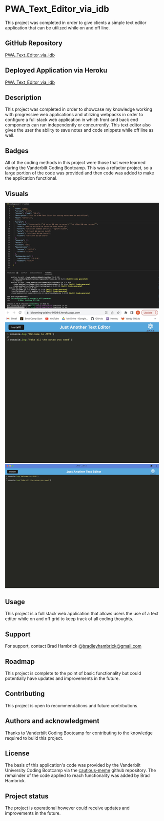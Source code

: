# PWA_Text_Editor_via_idb

This project was completed in order to give clients a simple text editor application that can be utilized while on and off line.

## GitHub Repository

[PWA_Text_Editor_via_idb](https://github.com/Brad-Hambrick/PWA_Text_Editor_via_idb)

## Deployed Application via Heroku

[PWA_Text_Editor_via_idb](https://blooming-plains-91084.herokuapp.com/)

## Description

This project was completed in order to showcase my knowledge working with progressive web applications and utilizing webpacks in order to configure a full stack web application in which front and back end components can run independently or concurrently. This text editor also gives the user the ability to save notes and code snippets while off line as well.

## Badges

All of the coding methods in this project were those that were learned during the Vanderbilt Coding Bootcamp. This was a refactor project, so a large portion of the code was provided and then code was added to make the application functional.

## Visuals

![PWA_Text_Editor_via_idb](./assets/media/JATEstart.png)
![PWA_Text_Editor_via_idb](./assets/media/JATEheroku.png)
![PWA_Text_Editor_via_idb](./assets/media/JATEapp.png)

## Usage

This project is a full stack web application that allows users the use of a text editor while on and off grid to keep track of all coding thoughts.

## Support

For support, contact Brad Hambrick @bradleyhambrick@gmail.com

## Roadmap

This project is complete to the point of basic functionality but could potentially have updates and improvements in the future.

## Contributing

This project is open to recommendations and future contributions.

## Authors and acknowledgment

Thanks to Vanderbilt Coding Bootcamp for contributing to the knowledge required to build this project.

## License

The basis of this application's code was provided by the Vanderbilt University Coding Bootcamp via the [cautious-meme](https://github.com/coding-boot-camp/cautious-meme) github repository. The remainder of the code applied to reach functionality was added by Brad Hambrick.

## Project status

The project is operational however could receive updates and improvements in the future.
